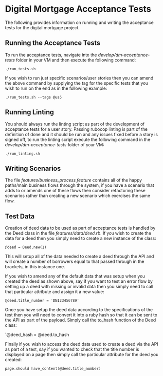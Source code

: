 # Digital Mortgage Acceptance Tests

The following provides information on running and writing the acceptance tests for
the digital mortgage project.


## Running the Acceptance Tests

To run the acceptance tests, navigate into the *develop/dm-acceptance-tests* folder in
your VM and then execute the following command:

`./run_tests.sh`

If you wish to run just specific scenarios/user stories then you can amend the above
command by supplying the tag for the specific tests that you wish to run on the end
as in the following example:

`./run_tests.sh --tags @us5`

## Running Linting

You should always run the linting script as part of the development of acceptance
tests for a user story. Passing rubocop linting is part of the definition of done
and it should be run and any issues fixed before a story is signed off, to run the
linting script execute the following command in the *develop/dm-acceptance-tests*
folder of your VM:

`./run_linting.sh`

## Writing Scenarios

The file *features/business_process.feature* contains all of the happy paths/main
business flows through the system, if you have a scenario that adds to or amends
one of these flows then consider refactoring these scenarios rather than creating
a new scenario which exercises the same flow.

## Test Data

Creation of deed data to be used as part of acceptance tests is handled by the Deed
class in the file *features/data/deed.rb*. If you wish to create the data for a
deed then you simply need to create a new instance of the class:

`@deed = Deed.new(1)`

This will setup all of the data needed to create a deed through the API and will
create a number of borrowers equal to that passed through in the brackets, in this
instance one.

If you wish to amend any of the default data that was setup when you created the
deed as shown above, say if you want to test an error flow by setting up a deed
with missing or invalid data then you simply need to call that particular attribute
and assign it a new value:

`@deed.title_number = 'DN123456789'`

Once you have setup the deed data according to the specifications of the test then
you will need to convert it into a ruby hash so that it can be sent to the API as
part of the payload. Simply call the to_hash function of the Deed class:

`@deed_hash = @deed.to_hash

Finally if you wish to access the deed data used to create a deed via the API as
part of a test, say if you wanted to check that the title number is displayed on
a page then simply call the particular attribute for the deed you created:

`page.should have_content(@deed.title_number)`
